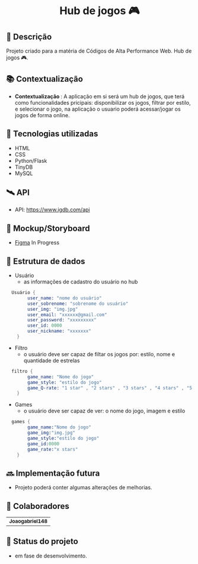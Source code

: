 <h1 align="center"> Hub de jogos 🎮</h1>

## :memo: Descrição
Projeto criado para a matéria de Códigos de Alta Performance Web. Hub de jogos 🎮.

## :books: Contextualização
* <b>Contextualização </b>: A aplicação em si será um hub de jogos, que terá como funcionalidades pricipais: disponibilizar os jogos, filtrar por estilo, e selecionar o jogo, na aplicação o usuario poderá acessar/jogar os jogos de forma online.

## :wrench: Tecnologias utilizadas
* HTML
* CSS
* Python/Flask
* TinyDB
* MySQL

## 🛰️ API
* API: https://www.igdb.com/api

## :receipt: Mockup/Storyboard

- [Figma](/) In Progress

## :game_die: Estrutura de dados
- Usuário
  - as informações de cadastro do usuário no hub
  
```s
  Usuário {
        user_name: "nome do usuário"
        user_sobrenome: "sobrenome do usuário"
        user_img: "img.jpg"
        user_email: "xxxxxx@gmail.com"
        user_password: "xxxxxxxxx"
        user_id: 0000
        user_nickname: "xxxxxxx"
    }
```

- Filtro
  - o usuário deve ser capaz de filtar os jogos por: estilo, nome e quantidade de estrelas
  
```s
  filtro {
        game_name: "Nome do jogo"
        game_style: "estilo do jogo"
        game_Q-rate: "1 star" , "2 stars" , "3 stars" , "4 stars" , "5 stars"
    }
```
- Games
  - o usuário deve ser capaz de ver: o nome do jogo, imagem e estilo
  
```s
  games {
        game_name:"Nome do jogo"
        game_img:"img.jpg"
        game_style:"estilo do jogo"
        game_id:0000
        game_rate:"x stars"
    }
```
## :soon: Implementação futura
* Projeto poderá conter algumas alterações de melhorias.

## :handshake: Colaboradores
<table>
  <tr>
    <td align="center">
      <a href="https://github.com/Joaogabriel148">
        <sub>
          <b>Joaogabriel148</b>
        </sub>
      </a>
    </td>
  </tr>
</table>

## :dart: Status do projeto
* em fase de desenvolvimento.

